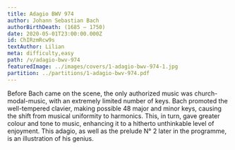 ```yaml
---
title: Adagio BWV 974
author: Johann Sebastian Bach
authorBirthDeath: (1685 – 1750)
date: 2020-05-01T23:00:00.000Z
id: ChIRzmRcw9s
textAuthor: Lilian
meta: difficulty,easy
path: /v/adagio-bwv-974
featuredImage: ../images/covers/1-adagio-bwv-974-1.jpg
partition: ../partitions/1-adagio-bwv-974.pdf
---
```


Before Bach came on the scene, the only authorized music was church-modal-music, with an extremely limited number of keys. Bach promoted the well-tempered clavier, making possible 48 major and minor keys, causing the shift from musical uniformity to harmonics. This, in turn, gave greater colour and tone to music, enhancing it to a hitherto unthinkable level of enjoyment. This adagio, as well as the prelude N° 2 later in the programme, is an illustration of his genius.
